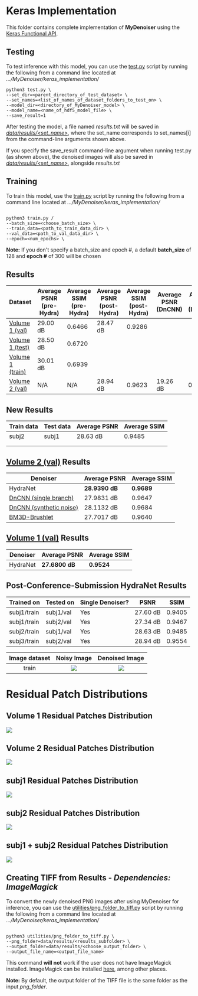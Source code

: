 # Keras Implementation

This folder contains complete implementation of **MyDenoiser** using the 
[Keras Functional API](https://keras.io/guides/functional_api/).

## Testing

To test inference with this model, you can use the [test.py](test.py) script by 
running the following from a command line located at *.../MyDenoiser/keras_implementation/*

```
python3 test.py \
--set_dir=<parent_directory_of_test_dataset> \
--set_names=<list_of_names_of_dataset_folders_to_test_on> \
--model_dir=<directory_of_MyDenoiser_model> \
--model_name=<name_of_hdf5_model_file> \
--save_result=1

```

After testing the model, a file named *results.txt* will be saved in [*data/results/<set_name>*](old_data/results), 
where the set_name corresponds to set_names[i] from the command-line arguments shown above.  

If you specify the save_result command-line argument when running test.py (as shown above),
the denoised images will also be saved in [*data/results/<set_name>*](old_data/results), alongside *results.txt*


## Training

To train this model, use the [train.py](train.py) script by running the following from 
a command line located at *.../MyDenoiser/keras_implementation/*

```

python3 train.py /
--batch_size=<choose_batch_size> \
--train_data=<path_to_train_data_dir> \
--val_data=<path_to_val_data_dir> \
--epoch=<num_epochs> \

```
**Note:** If you don't specify a batch_size and epoch #, a default **batch_size** of 128 and **epoch #** of 300 will be chosen

## Results

| Dataset                                                     | Average PSNR (pre-Hydra) | Average SSIM (pre-Hydra) | Average PSNR (post-Hydra) | Average SSIM (post-Hydra) | Average PSNR (DnCNN) | Average SSIM (DnCNN) |
|-------------------------------------------------------------|--------------------------|--------------------------|---------------------------|---------------------------|----------------------|----------------------|
| [Volume 1 (val)](keras_implementation/data/Volume1/val)     | 29.00 dB                 | 0.6466                   | 28.47 dB                  | 0.9286                    | 
| [Volume 1 (test)](keras_implementation/data/Volume1/test)   | 28.50 dB                 | 0.6720                   |
| [Volume 1 (train)](keras_implementation/data/Volume1/train) | 30.01 dB                 | 0.6939                   |
| [Volume 2 (val)](keras_implementation/data/Volume2/val)     | N/A                      | N/A                      | 28.94 dB                  | 0.9623                    | 19.26 dB             | 0.4914               |

## New Results

| **Train data** | **Test data** | **Average PSNR** | **Average SSIM** |
|----------------|---------------|------------------|------------------|
| subj2          | subj1         | 28.63 dB         | 0.9485           |
|                |               |                  |                  |
|                |               |                  |                  |

## [Volume 2 (val)](keras_implementation/data/Volume2/val) Results

| Denoiser                                                    | Average PSNR       | Average SSIM     |
|-------------------------------------------------------------|--------------------|------------------|
| HydraNet                                                    | **28.9390 dB**     | **0.9689**       |
| [DnCNN (single branch)](https://github.com/cszn/DnCNN)      | 27.9831 dB         | 0.9647           |
| [DnCNN (synthetic noise)](https://github.com/cszn/DnCNN)    | 28.1132 dB         | 0.9684           |
| [BM3D-Brushlet](https://github.com/gfacciol/bm3d)           | 27.7017 dB         | 0.9640           |

## [Volume 1 (val)](keras_implementation/data/Volume2/val) Results

| Denoiser                                                    | Average PSNR       | Average SSIM     |
|-------------------------------------------------------------|--------------------|------------------|
| HydraNet                                                    | **27.6800 dB**     | **0.9524**       |

## Post-Conference-Submission HydraNet Results

| **Trained on**  | **Tested on** | **Single Denoiser?** | **PSNR**      | **SSIM**     |
|-----------------|---------------|----------------------|---------------|--------------|
| subj1/train     | subj1/val     | Yes                  | 27.60 dB      | 0.9405       |
| subj1/train     | subj2/val     | Yes                  | 27.34 dB      | 0.9467       |
| subj2/train     | subj1/val     | Yes                  | 28.63 dB      | 0.9485       |
| subj3/train     | subj2/val     | Yes                  | 28.94 dB      | 0.9554       |


| Image dataset | Noisy Image                           | Denoised Image                          |
|:-------------:|:-------------------------------------:|:---------------------------------------:|
| train         | ![](resources/BlurryMRItrain.gif)     | ![](resources/DenoisedMRItrain.gif)     |

# Residual Patch Distributions

## Volume 1 Residual Patches Distribution

![](resources/Volume1ResidualStdPlot.png)

## Volume 2 Residual Patches Distribution

![](resources/Volume2ResidualStdPlot.png)

## subj1 Residual Patches Distribution

![](resources/subj1ResidualStdPlot.png)

## subj2 Residual Patches Distribution

![](resources/subj2ResidualStdPlot.png)

## subj1 + subj2 Residual Patches Distribution

![](resources/subj1Andsubj2ResidualStdPlot.png)


## Creating TIFF from Results - *Dependencies: ImageMagick*

To convert the newly denoised PNG images after using MyDenoiser for inference, you can use the 
[utilities/png_folder_to_tiff.py](utilities/png_folder_to_tiff.py) script by running the following
from a command line located at *.../MyDenoiser/keras_implementation/*

```

python3 utilities/png_folder_to_tiff.py \
--png_folder=data/results/<results_subfolder> \
--output_folder=data/results/<choose_output_folder> \
--output_file_name=<output_file_name>

```
This command **will not** work if the user does not have ImageMagick installed. ImageMagick can be installed [here](https://www.tutorialspoint.com/how-to-install-imagemagick-on-ubuntu), among other places.

**Note:** By default, the output folder of the TIFF file is the same folder as the input *png_folder*.
